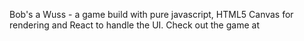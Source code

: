 Bob's a Wuss - a game build with pure javascript, HTML5 Canvas for rendering and React to handle the UI.
Check out the game at 
